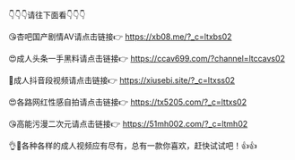 👇👇👇请往下面看👇👇👇

😘杏吧国产剧情AV请点击链接👉 https://xb08.me/?_c=ltxbs02

😍成人头条一手黑料请点击链接👉 https://ccav699.com/?channel=ltccavs02

🥰成人抖音段视频请点击链接👉  https://xiusebi.site/?_c=ltxss02

😍各路网红性感自拍请点击链接👉 https://tx5205.com/?_c=lttxs02

😘高能污漫二次元请点击链接👉  https://51mh002.com/?_c=ltmh02

👌🤜各种各样的成人视频应有尽有，总有一款你喜欢，赶快试试吧！👍👍
